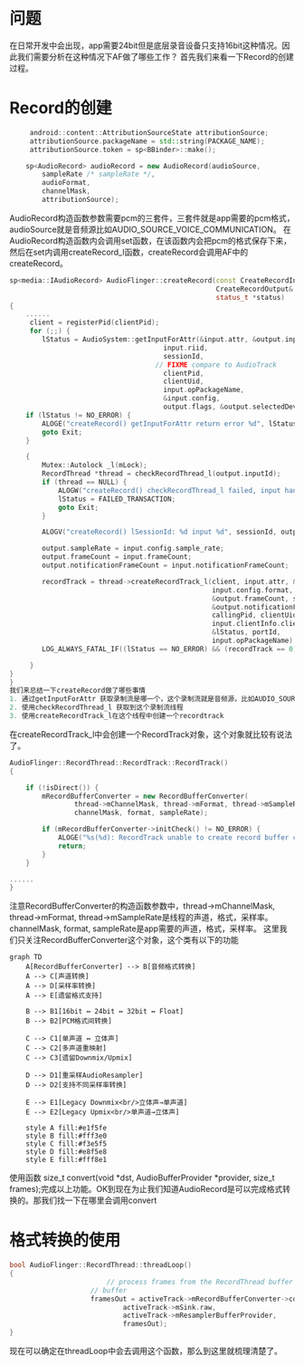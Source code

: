 # 问题
在日常开发中会出现，app需要24bit但是底层录音设备只支持16bit这种情况。因此我们需要分析在这种情况下AF做了哪些工作？ 首先我们来看一下Record的创建过程。
# Record的创建
```c++
     android::content::AttributionSourceState attributionSource;
     attributionSource.packageName = std::string(PACKAGE_NAME);
     attributionSource.token = sp<BBinder>::make();

    sp<AudioRecord> audioRecord = new AudioRecord(audioSource,
        sampleRate /* sampleRate */,
        audioFormat,
        channelMask,
        attributionSource);
```
AudioRecord构造函数参数需要pcm的三套件，三套件就是app需要的pcm格式，audioSource就是音频源比如AUDIO_SOURCE_VOICE_COMMUNICATION。
在AudioRecord构造函数内会调用set函数，在该函数内会把pcm的格式保存下来，然后在set内调用createRecord_l函数，createRecord会调用AF中的createRecord。
```c++
sp<media::IAudioRecord> AudioFlinger::createRecord(const CreateRecordInput& input,
                                                   CreateRecordOutput& output,
                                                   status_t *status)
{
    ......
     client = registerPid(clientPid);
     for (;;) {
        lStatus = AudioSystem::getInputForAttr(&input.attr, &output.inputId,
                                      input.riid,
                                      sessionId,
                                    // FIXME compare to AudioTrack
                                      clientPid,
                                      clientUid,
                                      input.opPackageName,
                                      &input.config,
                                      output.flags, &output.selectedDeviceId, &portId);
    if (lStatus != NO_ERROR) {
        ALOGE("createRecord() getInputForAttr return error %d", lStatus);
        goto Exit;
    }

    {
        Mutex::Autolock _l(mLock);
        RecordThread *thread = checkRecordThread_l(output.inputId);
        if (thread == NULL) {
            ALOGW("createRecord() checkRecordThread_l failed, input handle %d", output.inputId);
            lStatus = FAILED_TRANSACTION;
            goto Exit;
        }

        ALOGV("createRecord() lSessionId: %d input %d", sessionId, output.inputId);

        output.sampleRate = input.config.sample_rate;
        output.frameCount = input.frameCount;
        output.notificationFrameCount = input.notificationFrameCount;

        recordTrack = thread->createRecordTrack_l(client, input.attr, &output.sampleRate,
                                                  input.config.format, input.config.channel_mask,
                                                  &output.frameCount, sessionId,
                                                  &output.notificationFrameCount,
                                                  callingPid, clientUid, &output.flags,
                                                  input.clientInfo.clientTid,
                                                  &lStatus, portId,
                                                  input.opPackageName);
        LOG_ALWAYS_FATAL_IF((lStatus == NO_ERROR) && (recordTrack == 0));

     }
}
}
我们来总结一下createRecord做了哪些事情
1. 通过getInputForAttr 获取录制流是哪一个，这个录制流就是音频源，比如AUDIO_SOURCE_VOICE_COMMUNICATION。
2. 使用checkRecordThread_l 获取到这个录制流线程
3. 使用createRecordTrack_l在这个线程中创建一个recordtrack
```
在createRecordTrack_l中会创建一个RecordTrack对象，这个对象就比较有说法了。
```c++
AudioFlinger::RecordThread::RecordTrack::RecordTrack()
{

    if (!isDirect()) {
        mRecordBufferConverter = new RecordBufferConverter(
                thread->mChannelMask, thread->mFormat, thread->mSampleRate,
                channelMask, format, sampleRate);

        if (mRecordBufferConverter->initCheck() != NO_ERROR) {
            ALOGE("%s(%d): RecordTrack unable to create record buffer converter", __func__, mId);
            return;
        }
    }

......
}
```
注意RecordBufferConverter的构造函数参数中，thread->mChannelMask, thread->mFormat, thread->mSampleRate是线程的声道，格式，采样率。channelMask, format, sampleRate是app需要的声道，格式，采样率。
这里我们只关注RecordBufferConverter这个对象，这个类有以下的功能
```mermaid  
graph TD
    A[RecordBufferConverter] --> B[音频格式转换]
    A --> C[声道转换]
    A --> D[采样率转换]
    A --> E[遗留格式支持]
    
    B --> B1[16bit ↔ 24bit ↔ 32bit ↔ Float]
    B --> B2[PCM格式间转换]
    
    C --> C1[单声道 ↔ 立体声]
    C --> C2[多声道重映射]
    C --> C3[遗留Downmix/Upmix]
    
    D --> D1[重采样AudioResampler]
    D --> D2[支持不同采样率转换]
    
    E --> E1[Legacy Downmix<br/>立体声→单声道]
    E --> E2[Legacy Upmix<br/>单声道→立体声]
    
    style A fill:#e1f5fe
    style B fill:#fff3e0
    style C fill:#f3e5f5
    style D fill:#e8f5e8
    style E fill:#fff8e1
```
使用函数 size_t convert(void *dst, AudioBufferProvider *provider, size_t frames);完成以上功能。OK到现在为止我们知道AudioRecord是可以完成格式转换的。那我们找一下在哪里会调用convert
# 格式转换的使用
```c++
bool AudioFlinger::RecordThread::threadLoop()
{
                        // process frames from the RecordThread buffer provider to the RecordTrack
                    // buffer
                    framesOut = activeTrack->mRecordBufferConverter->convert(
                            activeTrack->mSink.raw,
                            activeTrack->mResamplerBufferProvider,
                            framesOut);
}
```
现在可以确定在threadLoop中会去调用这个函数，那么到这里就梳理清楚了。